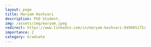 ```yaml
---
layout: page
title: Maryam Keshvari
description: PhD Student.
img: /assets/img/maryam.jpeg
redirect: https://www.linkedin.com/in/maryam-keshvari-949905175/
importance: 2
category: Graduate
---
```

